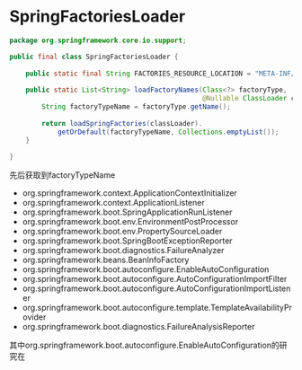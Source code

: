 # SpringFactoriesLoader

```java
package org.springframework.core.io.support;

public final class SpringFactoriesLoader {
    
    public static final String FACTORIES_RESOURCE_LOCATION = "META-INF/spring.factories";
    
    public static List<String> loadFactoryNames(Class<?> factoryType, 
                                                @Nullable ClassLoader classLoader) {
		String factoryTypeName = factoryType.getName();
        
		return loadSpringFactories(classLoader).
            getOrDefault(factoryTypeName, Collections.emptyList());
	}
    
}
```

先后获取到factoryTypeName

- org.springframework.context.ApplicationContextInitializer
- org.springframework.context.ApplicationListener
- org.springframework.boot.SpringApplicationRunListener
- org.springframework.boot.env.EnvironmentPostProcessor
- org.springframework.boot.env.PropertySourceLoader
- org.springframework.boot.SpringBootExceptionReporter
- org.springframework.boot.diagnostics.FailureAnalyzer
- org.springframework.beans.BeanInfoFactory
- org.springframework.boot.autoconfigure.EnableAutoConfiguration
- org.springframework.boot.autoconfigure.AutoConfigurationImportFilter
- org.springframework.boot.autoconfigure.AutoConfigurationImportListener
- org.springframework.boot.autoconfigure.template.TemplateAvailabilityProvider
- org.springframework.boot.diagnostics.FailureAnalysisReporter



其中org.springframework.boot.autoconfigure.EnableAutoConfiguration的研究在

[Spring boot启动]: SpringBoot（一）.md

